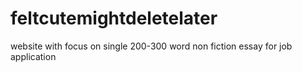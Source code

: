 # feltcutemightdeletelater
website with focus on single 200-300 word non fiction essay for job application
